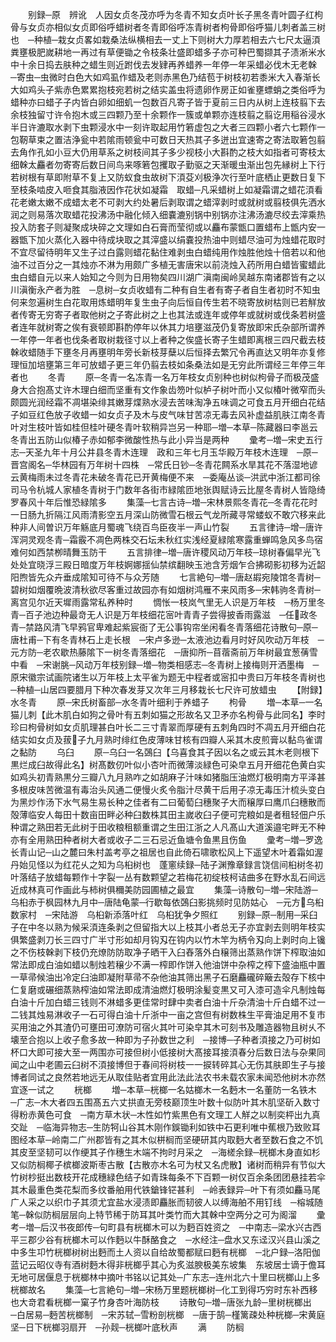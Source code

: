 <!-- { "loadSidebar": true } -->
　　别録─原　辨讹　人因女贞冬茂亦呼为冬青不知女贞叶长子黑冬青叶圆子红枸骨与女贞亦相似女贞即俗呼蜡树者冬青即俗呼冻青树者枸骨即俗呼猫儿刺者盖三树也　─种植─栽女贞畧如栽桑法纵横相去一丈上下则树大力厚若相去六七尺太逼湏粪壅极肥嵗耕地一再过有草便锄之令枝条壮盛即蜡多子亦可种巴蜀撷其子渍淅米水中十余日捣去肤种之蜡生则近跗伐去发肄再养蜡养一年停一年采蜡必伐木无老榦　─寄虫─虫微时白色大如鸡虱作蜡及老则赤黑色乃结苞于树枝初若黍米大入春渐长大如鸡头子紫赤色累累抱枝宛若树之结实盖虫将遗卵作房正如雀壅螵蛸之类俗呼为蜡种亦曰蜡子子内皆白卵如细虮一包数百凡寄子皆于夏前三日内从树上连枝翦下去余枝独留寸许令抱木或三四颗乃至十余颗作一簇或单颗亦连枝翦之翦讫用稲谷浸水半日许漉取水剥下虫颗浸水中一刻许取起用竹箬虚包之大者三四颗小者六七颗作一包靭草束之置洁浄瓮中若隂雨顿瓮中可数日天热其子多迸出宜速寄之寄法取箬包翦去角作孔如小豆大仍用草系之树枝间其子多少视枝小大斟酌之枝大如指者可寄枝太细榦太麤者勿寄寄后数日间鸟来啄箬包攫取子勤驱之天渐暖虫渐出包先縁树上下行若树根有草即附草不复上又防蚁食虫故树下湏芟刈极浄次行至叶底栖止更数日复下至枝条啮皮入咂食其脂液因作花状如凝霜　取蜡─凡采蜡树上如凝霜谓之蜡花湏看花老嫩太嫩不成蜡太老不可剥大约处暑后剥取谓之蜡滓剥时或就树或翦枝俱先洒水润之则易落次取蜡花投沸汤中融化倾入细嚢漉别锅中别锅亦注沸汤漉尽绞去滓乘热投入防套子则凝聚成块碎之文理如白石膏而莹彻或以麤布蒙甑口置蜡布上甑内安一器甑下加火蒸化入器中待成块取之其滓盛以绢嚢投热油中则蜡尽油可为烛蜡花取时不宜尽留待明年又生子过白露则蜡花黏住难剥虫白蜡纯用作烛胜他烛十倍若以和他油不过百分之一其烛亦不淋为用颇广多植无害唐宋以前浇烛入药所用白蜡皆蜜蜡此虫白蜡自元以来人始知之今则为日用物矣四川湖广滇南闽岭吴越东南诸郡皆有之以川滇衡永产者为胜　─息树─女贞收蜡有二种有自生者有寄子者自生者初时不知虫何来忽遍树生白花取用炼蜡明年复生虫子向后恒自传生若不晓寄放树枯则已若觧放者传寄无穷寄子者取他树之子寄此树之上也其法或连年或停年或就树或伐条若树盛者连年就树寄之俟有衰顿即斟酌停年以休其力培壅滋茂仍复寄放即宋氏杂部所谓养一年停一年者也伐条者取树栽径寸以上者种之俟盛长寄子生蜡即离根三四尺截去枝榦收蜡随手下壅冬月再壅明年旁长新枝芽蘖以后恒择去繁冗令再直达又明年亦复修理恒加培壅第三年可放蜡子更三年仍翦去枝如条桑法如是无穷此所谓经三年停三年者也
　　冬青
　　原─冬青一名冻青一名万年枝女贞别种也树似枸骨子而极茂盛身大合抱髙丈许木理白细而坚重有文作象齿笏叶似栌子树叶而小又似椿叶微窄而头颇圆光润经霜不凋堪染绯其嫩芽煠熟水浸去苦味淘净五味调之可食五月开细白花结子如豆红色放子收蜡一如女贞子及木与皮气味甘苦凉无毒去风补虚益肌肤江南冬青叶对生枝叶皆如桂但桂叶硬冬青叶软稍异岂另一种耶─増─本草─陈藏器曰李邕云冬青出五防山似椿子赤如郁李微酸性热与此小异当是两种
　　彚考─増─宋史五行志─天圣九年十月公井县冬青木连理　政和三年七月玉华殿万年枝木连理　─原─晋宫阁名─华林园有万年树十四株　─常氏日钞─冬青花闗系水旱其花不落湿地谚云黄梅雨未过冬青花未破冬青花已开黄梅便不来　─委庵丛谈─洪武中浙江都司徐司马令杭城人家植冬青树于门数年各街市緑隂匝地张舆赋诗云比屋冬青树人皆隐绮罗春风十年后惟恐緑隂多
　　集藻─七言古诗─増─宋林景熙冬青花─冬青花花时一日肠九折隔江风雨清影空五月深山防微雪石根云气龙所藏寻常蝼蚁不敢穴移来此种非人间曽识万年觞底月蜀魂飞绕百鸟臣夜半一声山竹裂
　　五言律诗─增─唐许浑洞灵观冬青─霜霰不凋色两株交石坛未秋红实浅经夏緑隂寒露重蝉鸣急风多鸟宿难何如西禁栁晴舞玉防干
　　五言排律─増─唐许稷风动万年枝─琼树春偏早光飞处处宜晓浮三殿日暗度万年枝婀娜揺仙禁缤翻映玉池含芳烟乍合拂砌影初移为近韶阳煦皆先众卉垂成隂知可待不与众芳随
　　七言絶句─増─唐赵嘏宛陵馆冬青树─碧树如烟覆晩波清秋欲尽客重过故园亦有如烟树鸿雁不来风雨多─宋韩驹冬青树─离宫见尔近天墀雨露常私养种时
　　惆怅一枝岚气里无人识是万年枝　─杨万里冬青─百子池边种最竒无人识是万年枝细花宻叶青青子尝得披香雨露滋　─任政冬青─禁路风清飞早鸦官卑难起紫宸衙了无公事钩帘坐闲看冬青落细花诗散句─原─唐杜甫─下有冬青林石上走长根　─宋卢多逊─太液池边看月时好风吹动万年枝　─元方防─老农歇热藤隂下一树冬青落细花　─唐抑所─苜蓿斋前万年树最宜葱蒨雪中看　─宋谢朓─风动万年枝别録─増─物类相感志─冬青树上接梅则开洒墨梅　─原宋徽宗试画院诸生以万年枝上太平雀为题无中程者或宻扣中贵曰万年枝冬青树也　─种植─山居四要腊月下种次春发芽又次年三月移栽长七尺许可放蜡虫
　　【附録】水冬青
　　原─宋氏树畜部─水冬青叶细利于养蜡子
　　枸骨
　　増─本草─一名猫儿刺【此木肌白如狗之骨叶有五刺如猫之形故名又卫矛亦名枸骨与此同名】李时珍曰枸骨树如女贞肌理甚白叶长二三寸青翠而厚硬有五刺角四时不凋五月开细白花结实如女贞及菝子九月熟时绯红色皮薄味甘核有四瓣人采其木皮煎膏以黏鸟雀谓之黏防
　　乌臼
　　原─乌臼一名鵶臼【乌喜食其子因以名之或云其木老则根下黒烂成臼故得此名】树髙数仞叶似小杏叶而微薄淡緑色可染皁五月开细花色黄白实如鸡头初青熟黒分三瓣八九月熟咋之如胡麻子汁味如猪脂压油燃灯极明南方平泽甚多根皮味苦微温有毒治头风通二便慢火炙令脂汁尽黄干后用子凉无毒压汁梳头变白为黑炒作汤下水气易生易长种之佳者有二曰葡萄臼穗聚子大而穣厚曰鹰爪臼穗散而殻薄临安人每田十数亩田畔必种臼数株其田主嵗收臼子便可完粮如是者租轻佃户乐种谓之熟田若无此树于田收粮租额重谓之生田江浙之人凡髙山大道溪邉宅畔无不种亦有全用熟田种者树大者或收子二三石忌近鱼塘令鱼黒且伤鱼
　　彚考─増─罗逸长青山记─山之麓曰朱村盖考亭之祖居也自此倚石啸歌松风上下遥望木叶着霜如渥丹始见怪以为红花乆之知为乌桕树也　蓬窻续録─陆子渊豫章録言饶信间桕树冬初叶落结子放蜡每颗作十字裂一丛有数颗望之若梅花初绽枝柯诘曲多在野水乱石间远近成林真可作画此与柿树俱穪美防园圃植之最宜
　　集藻─诗散句─増─宋陆游─乌桕赤于枫园林九月中─唐陆龟蒙─行歇每依鵶臼影挑频时见防姑心　─元方乌桕数家村　─宋陆游　乌桕新添落叶红　乌桕犹争夕照红
　　别録─原─制用─采臼子在中冬以熟为候采湏连条剥之但留指大以上枝其小者总无子亦宜剥去则明年枝实俱繁盛剥刀长三四寸广半寸形如却月钩刄在钩内以竹木竿为柄令刄向上剥时向上镵之不伤枝榦剥下枝仍充燎防防取净子晒干入臼舂落外白穣筛出蒸熟作饼下榨取油如常法即成白油如蜡以制烛若穣少不满一榨即作饼入他油饼中杂榨之榨下盛油瓶中置一草帚候油出冷定臼油即凝附草帚不杂他油其筛出黑子石磨麤礲碎簸去殻存下核中仁复磨或碾细蒸熟榨油如常法即成清油燃灯极明涂髪变黒又可入漆可造伞凡制烛每白油十斤加白蜡三钱则不淋蜡多更佳常时肆中卖者白油十斤杂清油十斤白蜡不过一二钱其烛易淋收子一石可得白油十斤浙中一亩之宫但有树数株生平膏油足用不复市买用油之外其渣仍可壅田可潦防可宿火其叶可染皁其木可刻书及雕造器物且树乆不壊至合抱以上收子愈多故一种即为子孙数世之利　─接博─子种者湏接之乃可树如杯口大即可接大至一两围亦可接但树小低接树大髙接耳接湏春分后数日法与杂果同闻之山中老圃云臼树不湏接博但于春间将树枝一一捩转碎其心无伤其肤即生子与接博者同试之良然若地远无从取佳贴者宜用此法此法农书未载农家未闻恐他树木亦然宜逐一试之
　　桄榔
　　増─本草─桄榔一名姑榔木一名麪木一名董防一名铁木　─广志─木大者四五围髙五六丈拱直无旁枝巅顶生叶数十似防叶其木肌坚斫入数寸得粉赤黄色可食　─南方草木状─木性如竹紫黒色有文理工人觧之以制奕枰出九真交趾　─临海异物志─生防牱山谷其木刚作鋘锄利如铁中石更利唯中蕉根乃致败耳图经本草─岭南二广州郡皆有之其木似栟榈而坚硬研其内取麪大者至数石食之不饥其皮至坚韧可以作绠其子作穗生木端不拘时月采之　─海槎余録─桄榔木身直如杉又似防榈椰子槟榔波斯枣古散【古散亦木名可为杖又名虎散】诸树而稍异有节似大竹树杪挺出数枝开花成穗緑色结子如青珠每条不下百颗一树仅百余条团团悬挂若伞其木最重色类花梨而多纹番舶用代铁鎗锋铓甚利　─岭表録异─叶下有须如麤马尾广人采之以织巾子其须尤宜盐水浸渍即麤胀而韧彼人以缚海舶不用钉线　─榕城随笔─榦似防榈层层向上特节稀于防耳其叶类竹而大其榦中空两分之可为阁溜
　　彚考─増─后汉书夜郎传─句町县有桄榔木可以为麪百姓资之　─中南志─梁水兴古西平三郡少谷有桄榔木可以作麪以牛酥酪食之　─水经注─盘水又东迳汉兴县山溪之中多生卭竹桄榔树树出麪而土人资以自给故蜀都赋曰麪有桄榔　─北户録─洛阳伽蓝记云昭仪寺有酒树麪木得非桄榔乎其心为炙滋腴极美东坡集　东坡居士谪于儋耳无地可居偃息于桄榔林中摘叶书铭以记其处─广东志─连州北六十里曰桄榔山上多桄榔故名
　　集藻─七言絶句─増─宋杨万里题桄榔树─化工到得巧穷时东补西移也大竒君看桄榔一窠子竹身杏叶海防枝
　　诗散句─増─唐张九龄─里树桄榔出　─白居易─麪苦桄榔制　─宋苏轼─雪粉剖桄榔　─唐于鹄─槿篱疎处种桄榔─宋黄庭坚─日下桄榔羽扇开　─孙觌─桄榔叶底秋声
　　满
　　防榈
